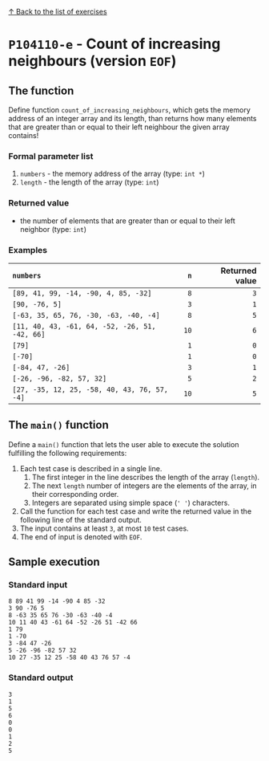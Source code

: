 
[↑ Back to the list of exercises](./README.md)

# `P104110-e` - Count of increasing neighbours (version `EOF`)

## The function

Define function `count_of_increasing_neighbours`, which gets the memory address of an integer array and its length, than returns how many elements that are greater than or equal to their left neighbour the given array contains!

### Formal parameter list
         
1. `numbers` - the memory address of the array (type: `int *`)
1. `length` - the length of the array (type: `int`)


### Returned value

* the number of elements that are greater than or equal to their left neighbor (type: `int`)

### Examples

| `numbers` | `n` | Returned value | 
| :--- | ---: | ---: | 
| `[89, 41, 99, -14, -90, 4, 85, -32]` | `8` | `3` |
| `[90, -76, 5]` | `3` | `1` |
| `[-63, 35, 65, 76, -30, -63, -40, -4]` | `8` | `5` |
| `[11, 40, 43, -61, 64, -52, -26, 51, -42, 66]` | `10` | `6` |
| `[79]` | `1` | `0` |
| `[-70]` | `1` | `0` |
| `[-84, 47, -26]` | `3` | `1` |
| `[-26, -96, -82, 57, 32]` | `5` | `2` |
| `[27, -35, 12, 25, -58, 40, 43, 76, 57, -4]` | `10` | `5` |

## The `main()` function

Define a `main()` function that lets the user able to execute the solution fulfilling the following requirements:

1. Each test case is described in a single line.
    1. The first integer in the line describes the length of the array (`length`).
    1. The next `length` number of integers are the elements of the array, in their corresponding order.
    1. Integers are separated using simple space (`' '`) characters.
1. Call the function for each test case and write the returned value in the following line of the standard output.
1. The input contains at least `3`, at most `10` test cases.
1. The end of input is denoted with `EOF`.

## Sample execution

### Standard input

```
8 89 41 99 -14 -90 4 85 -32
3 90 -76 5
8 -63 35 65 76 -30 -63 -40 -4
10 11 40 43 -61 64 -52 -26 51 -42 66
1 79
1 -70
3 -84 47 -26
5 -26 -96 -82 57 32
10 27 -35 12 25 -58 40 43 76 57 -4
```

### Standard output

```
3
1
5
6
0
0
1
2
5
```